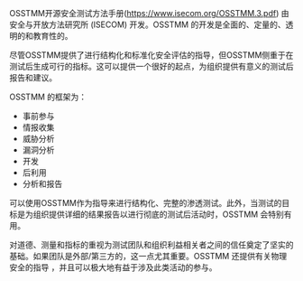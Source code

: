 OSSTMM开源安全测试方法手册(https://www.isecom.org/OSSTMM.3.pdf) 由安全与开放方法研究所 (ISECOM) 开发。OSSTMM 的开发是全面的、定量的、透明的和教育性的。

尽管OSSTMM提供了进行结构化和标准化安全评估的指导，但OSSTMM侧重于在测试后生成可行的指标。这可以提供一个很好的起点，为组织提供有意义的测试后报告和建议。

OSSTMM 的框架为：

- 事前参与
- 情报收集
- 威胁分析
- 漏洞分析
- 开发
- 后利用
- 分析和报告

可以使用OSSTMM作为指导来进行结构化、完整的渗透测试。此外，当测试的目标是为组织提供详细的结果报告以进行彻底的测试后活动时，OSSTMM 会特别有用。

对道德、测量和指标的重视为测试团队和组织利益相关者之间的信任奠定了坚实的基础。如果团队是外部/第三方的，这一点尤其重要。OSSTMM 还提供有关物理安全的指导 ，并且可以极大地有益于涉及此类活动的参与。